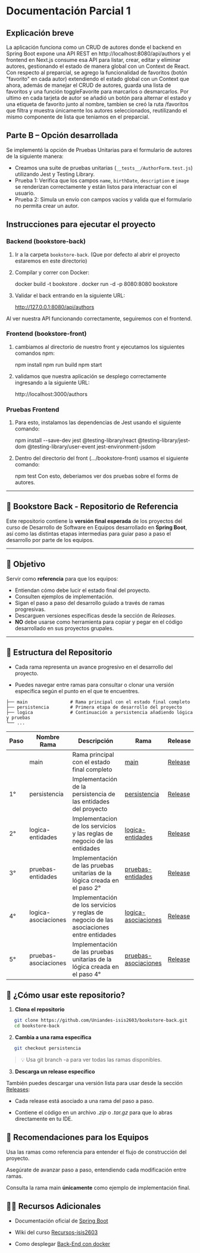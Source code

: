 # Documentación Parcial 1 

## Explicación breve 
La aplicación funciona como un CRUD de autores donde el backend en Spring Boot expone una API REST en http://localhost:8080/api/authors y el frontend en Next.js consume esa API para listar, crear, editar y eliminar autores, gestionando el estado de manera global con un Context de React. Con respecto al preparcial, se agrego la funcionalidad de favoritos (botón "favorito" en cada autor) extendiendo el estado global con un Context que ahora, además de manejar el CRUD de autores, guarda una lista de favoritos y una función toggleFavorite para marcarlos o desmarcarlos. Por ultimo en cada tarjeta de autor se añadió un botón para alternar el estado y una etiqueta de favorito junto al nombre, tambien se creó la ruta /favoritos que filtra y muestra únicamente los autores seleccionados, reutilizando el mismo componente de lista que teniamos en el preparcial.

## Parte B – Opción desarrollada
Se implementó la opción de Pruebas Unitarias para el formulario de autores de la siguiente manera:  
- Creamos una suite de pruebas unitarias (`__tests__/AuthorForm.test.js`) utilizando Jest y Testing Library.  
- Prueba 1: Verifica que los campos `name`, `birthDate`, `description` e `image` se renderizan correctamente y están listos para interactuar con el usuario.  
- Prueba 2: Simula un envío con campos vacíos y valida que el formulario no permita crear un autor.  


## Instrucciones para ejecutar el proyecto

### Backend (bookstore-back)
1. Ir a la carpeta `bookstore-back`.  (Que por defecto al abrir el proyecto estaremos en este directorio)
2. Compilar y correr con Docker:
   
   docker build -t bookstore .
   docker run -d -p 8080:8080 bookstore

3. Validar el back entrando en la siguiente URL:

   http://127.0.0.1:8080/api/authors

Al ver nuestra API funcionando correctamente, seguiremos con el frontend.
### Frontend (bookstore-front)
1. cambiamos al directorio de nuestro front y ejecutamos los siguientes comandos npm:

   npm install
   npm run build
   npm start

2. validamos que nuestra aplicación se desplego correctamente ingresando a la siguiente URL:

   http://localhost:3000/authors

### Pruebas Frontend

1. Para esto, instalamos las dependencias de Jest usando el siguiente comando:
   
   npm install --save-dev jest @testing-library/react @testing-library/jest-dom @testing-library/user-event jest-environment-jsdom
   
3. Dentro del directorio del front (.../bookstore-front) usamos el siguiente comando:
   
   npm test
Con esto, deberiamos ver dos pruebas sobre el forms de autores.

---

## 📘 Bookstore Back - Repositorio de Referencia

Este repositorio contiene la **versión final esperada** de los proyectos del curso de Desarrollo de Software en Equipos desarrollado en **Spring Boot**, así como las distintas etapas intermedias para guiar paso a paso el desarrollo por parte de los equipos.

---

## 🎯 Objetivo

Servir como **referencia** para que los equipos:

- Entiendan cómo debe lucir el estado final del proyecto.
- Consulten ejemplos de implementación.
- Sigan el paso a paso del desarrollo guiado a través de ramas progresivas.
- Descarguen versiones específicas desde la sección de _Releases_.
- **NO** debe usarse como herramienta para copiar y pegar en el código desarrollado en sus proyectos grupales.

---

## 📁 Estructura del Repositorio

- Cada rama representa un avance progresivo en el desarrollo del proyecto.

- Puedes navegar entre ramas para consultar o clonar una versión específica según el punto en el que te encuentres.

```plaintext
├── main                # Rama principal con el estado final completo
├── persistencia        # Primera etapa de desarrollo del proyecto
├── logica              # Continuación a persistencia añadiendo lógica y pruebas
└── ...
```

| Paso | Nombre Rama          | Descripción                                                                             | Rama                                                                                                  | Release                                                                             |
| ---- | -------------------- | --------------------------------------------------------------------------------------- | ----------------------------------------------------------------------------------------------------- | ----------------------------------------------------------------------------------- |
|      | main                 | Rama principal con el estado final completo                                             | [main](https://github.com/Uniandes-isis2603/bookstore-back)                                           | [Release](https://github.com/Uniandes-isis2603/bookstore-back)                      |
| 1°   | persistencia         | Implementación de la persistencia de las entidades del proyecto                         | [persistencia](https://github.com/Uniandes-isis2603/bookstore-back/tree/persistencia)                 | [Release](https://github.com/Uniandes-isis2603/bookstore-back/releases/tag/v.1.0.0) |
| 2°   | logica-entidades     | Implementacion de los servicios y las reglas de negocio de las entidades                | [logica-entidades](https://github.com/Uniandes-isis2603/bookstore-back/tree/Logica-entidades)         | [Release](https://github.com/Uniandes-isis2603/bookstore-back/releases/tag/v.2.0.0) |
| 3°   | pruebas-entidades    | Implementación de las pruebas unitarias de la lógica creada en el paso 2°               | [pruebas-entidades](https://github.com/Uniandes-isis2603/bookstore-back/tree/pruebas-entidades)       | [Release](https://github.com/Uniandes-isis2603/bookstore-back/releases/tag/v.2.0.5) |
| 4°   | logica-asociaciones  | Implementación de los servicios y reglas de negocio de las asociaciones entre entidades | [logica-asociaciones](https://github.com/Uniandes-isis2603/bookstore-back/tree/logica-asociaciones)   | [Release](https://github.com/Uniandes-isis2603/bookstore-back/releases/tag/v.3.0.0) |
| 5°   | pruebas-asociaciones | Implementación de las pruebas unitarias de la lógica creada en el paso 4°               | [pruebas-asociaciones](https://github.com/Uniandes-isis2603/bookstore-back/tree/pruebas-asociaciones) | [Release](https://github.com/Uniandes-isis2603/bookstore-back/releases/tag/v.3.0.5) |

## 🚀 ¿Cómo usar este repositorio?

1. **Clona el repositorio**

```bash
   git clone https://github.com/Uniandes-isis2603/bookstore-back.git
   cd bookstore-back
```

2. **Cambia a una rama específica**

```bash
   git checkout persistencia
```

> 💡 Usa git branch -a para ver todas las ramas disponibles.

3. **Descarga un release específico**

También puedes descargar una versión lista para usar desde la sección [Releases](https://github.com/Uniandes-isis2603/bookstore-back/releases):

- Cada release está asociado a una rama del paso a paso.

- Contiene el código en un archivo _.zip_ o _.tar.gz_ para que lo abras directamente en tu IDE.

## 📌 Recomendaciones para los Equipos

Usa las ramas como referencia para entender el flujo de construcción del proyecto.

Asegúrate de avanzar paso a paso, entendiendo cada modificación entre ramas.

Consulta la rama main **únicamente** como ejemplo de implementación final.

## 🧑‍🏫 Recursos Adicionales

- Documentación oficial de [Spring Boot](https://spring.io/projects/spring-boot)

- Wiki del curso [Recursos-isis2603](https://github.com/Uniandes-isis2603/recursos-isis2603/wiki)

- Como desplegar [Back-End con docker](https://misovirtual.virtual.uniandes.edu.co/codelabs/MISW4104_202212_DeployBackDocker/index.html#0)
